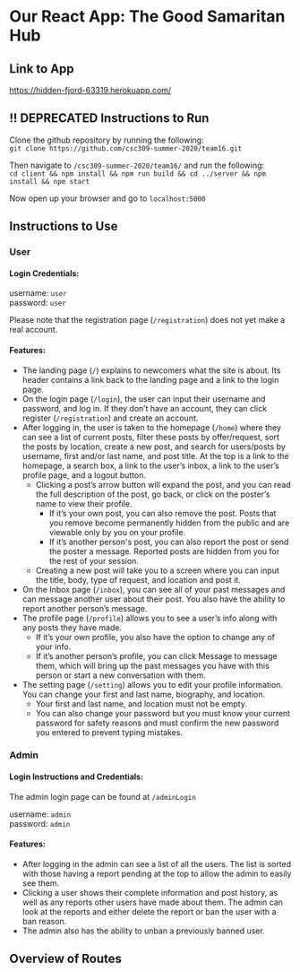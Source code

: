 # Our React App: The Good Samaritan Hub

## Link to App
https://hidden-fjord-63319.herokuapp.com/

## !! DEPRECATED Instructions to Run
Clone the github repository by running the following:  
`git clone https://github.com/csc309-summer-2020/team16.git`

Then navigate to `/csc309-summer-2020/team16/` and run the following:   
`cd client && npm install && npm run build && cd ../server && npm install && npm start`

Now open up your browser and go to `localhost:5000`

## Instructions to Use
### User
#### Login Credentials:
username: `user`  
password: `user`

Please note that the registration page (`/registration`) does not yet make a real account.

#### Features:

- The landing page (`/`) explains to newcomers what the site is about. Its header contains a link back to the landing page and a link to the login page.
- On the login page (`/login`), the user can input their username and password, and log in. If they don’t have an account, they can click register (`/registration`) and create an account.
- After logging in, the user is taken to the homepage (`/home`) where they can see a list of current posts, filter these posts by offer/request, sort the posts by location, create a new post, and search for users/posts by username, first and/or last name, and post title. At the top is a link to the homepage, a search box, a link to the user’s inbox, a link to the user’s profile page, and a logout button.
    - Clicking a post’s arrow button will expand the post, and you can read the full description of the post, go back, or click on the poster’s name to view their profile. 
        - If it’s your own post, you can also remove the post. Posts that you remove become permanently hidden from the public and are viewable only by you on your profile.
        - If it’s another person's post, you can also report the post or send the poster a message. Reported posts are hidden from you for the rest of your session. 
    - Creating a new post will take you to a screen where you can input the title, body, type of request, and location and post it.
- On the Inbox page (`/inbox`), you can see all of your past messages and can message another user about their post. You also have the ability to report another person’s message.
- The profile page (`/profile`) allows you to see a user’s info along with any posts they have made. 
    - If it’s your own profile, you also have the option to change any of your info. 
    - If it’s another person’s profile, you can click Message to message them, which will bring up the past messages you have with this person or start a new conversation with them.
- The setting page (`/setting`) allows you to edit your profile information. You can change your first and last name, biography, and location. 
    - Your first and last name, and location must not be empty. 
    - You can also change your password but you must know your current password for safety reasons and must confirm the new password you entered to prevent typing mistakes.



### Admin

#### Login Instructions and Credentials:
The admin login page can be found at `/adminLogin`

username: `admin`  
password: `admin`  

#### Features:
- After logging in the admin can see a list of all the users. The list is sorted with those having a report pending at the top to allow the admin to easily see them. 
- Clicking a user shows their complete information and post history, as well as any reports other users have made about them. The admin can look at the reports and either delete the report or ban the user with a ban reason. 
- The admin also has the ability to unban a previously banned user.

## Overview of Routes
